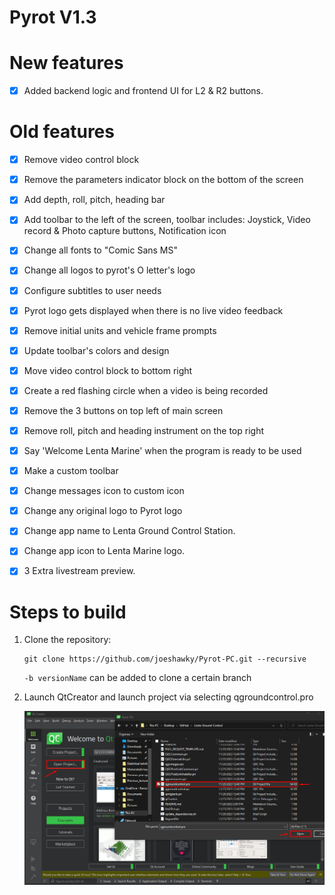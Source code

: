 # **Pyrot V1.3**

# New features
- [x] Added backend logic and frontend UI for L2 & R2 buttons.

  
# Old features
- [x] Remove video control block
- [x] Remove the parameters indicator block on the bottom of the screen
- [x] Add depth, roll, pitch, heading bar
- [x] Add toolbar to the left of the screen, toolbar includes: Joystick, Video record & Photo capture buttons, Notification icon
- [x] Change all fonts to "Comic Sans MS"
- [x] Change all logos to pyrot's O letter's logo
- [x] Configure subtitles to user needs
- [x] Pyrot logo gets displayed when there is no live video feedback
- [x] Remove initial units and vehicle frame prompts
- [x] Update toolbar's colors and design  
- [x] Move video control block to bottom right
- [x] Create a red flashing circle when a video is being recorded
- [x] Remove the 3 buttons on top left of main screen
- [x] Remove roll, pitch and heading instrument on the top right
- [x] Say 'Welcome Lenta Marine' when the program is ready to be used
- [x] Make a custom toolbar
- [x] Change messages icon to custom icon
- [x] Change any original logo to Pyrot logo
- [x] Change app name to Lenta Ground Control Station.
- [x] Change app icon to Lenta Marine logo.  
- [x] 3 Extra livestream preview.


# Steps to build
1. Clone the repository:
   ```
   git clone https://github.com/joeshawky/Pyrot-PC.git --recursive
   ```
   `-b versionName` can be added to clone a certain branch


2. Launch QtCreator and launch project via selecting qgroundcontrol.pro

    <img src="./doc/qtCreatorTutorial.png">

